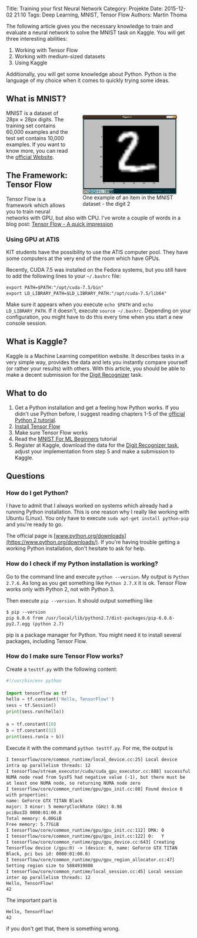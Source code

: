 Title: Training your first Neural Network
Category: Projekte
Date: 2015-12-02 21:10
Tags: Deep Learning, MNIST, Tensor Flow
Authors: Martin Thoma

The following article gives you the necessary knowledge to train and evaluate a
neural network to solve the MNIST task on Kaggle. You will get three
interesting abilities:

1. Working with Tensor Flow
2. Working with medium-sized datasets
3. Using Kaggle

Additionally, you will get some knowledge about Python. Python is the language
of my choice when it comes to quickly trying some ideas.


## What is MNIST?

<figure style="display:table;float:right">
<img style="float:right;" align="middle"  width="256px" src="../images/mnist-2.png">
<figcaption style="display:table-caption;caption-side:bottom">One example of an item in the MNIST dataset - the digit 2</figcaption>
</figure>

MNIST is a dataset of 28px&nbsp;×&nbsp;28px digits. The training set contains
60,000 examples and the test set contains 10,000 examples. If you want to know
more, you can read the [official Website](http://yann.lecun.com/exdb/mnist/).


## The Framework: Tensor Flow

Tensor Flow is a framework which allows you to train neural networks with GPU,
but also with CPU. I've wrote a couple of words in a blog post:
[Tensor Flow - A quick impression](http://martin-thoma.com/tensor-flow-quick/)

### Using GPU at ATIS

KIT students have the possibility to use the ATIS computer pool. They have
some computers at the very end of the room which have GPUs.

Recently, CUDA 7.5 was installed on the Fedora systems, but you still have
to add the following lines to your `~/.bashrc` file:

```text
export PATH=$PATH:"/opt/cuda-7.5/bin"
export LD_LIBRARY_PATH=$LD_LIBRARY_PATH:"/opt/cuda-7.5/lib64"
```

Make sure it appears when you execute `echo $PATH` and `echo LD_LIBRARY_PATH`.
If it doesn't, execute `source ~/.bashrc`. Depending on your configuration,
you might have to do this every time when you start a new console session.


## What is Kaggle?

Kaggle is a Machine Learning competition website. It describes tasks in a very
simple way, provides the data and lets you instantly compare yourself (or
rather your results) with others. With this article, you should be able to make
a decent submission for the
[Digit Recognizer](https://www.kaggle.com/c/digit-recognizer) task.


## What to do

1. Get a Python installation and get a feeling how Python works. If you didn't
   use Python before, I suggest reading chapters 1-5 of the
   [official Python 2 tutorial](https://docs.python.org/2/tutorial/).
2. [Install Tensor Flow](http://www.tensorflow.org/get_started/os_setup.html)
3. Make sure Tensor Flow works
4. Read the [MNIST For ML Beginners](http://www.tensorflow.org/tutorials/mnist/beginners/index.html) tutorial
5. Register at Kaggle, download the data for the
   [Digit Recognizer task](https://www.kaggle.com/c/digit-recognizer), adjust
   your implementation from step&nbsp;5 and make a submission to Kaggle.


## Questions

### How do I get Python?

I have to admit that I always worked on systems which already had a running
Python installation. This is one reason why I really like working with
Ubuntu (Linux). You only have to execute `sudo apt-get install python-pip` and
you're ready to go.

The official page is [www.python.org/downloads](https://www.python.org/downloads/).
If you're having trouble getting a working Python installation, don't hesitate
to ask for help.


### How do I check if my Python installation is working?

Go to the command line and execute `python --version`. My output is `Python 2.7.6`.
As long as you get something like `Python 2.7.X` it is ok. Tensor Flow works
only with Python&nbsp;2, not with Python&nbsp;3.

Then execute `pip --version`. It should output something like

```
$ pip --version
pip 6.0.6 from /usr/local/lib/python2.7/dist-packages/pip-6.0.6-py2.7.egg (python 2.7)
```

pip is a package manager for Python. You might need it to install several
packages, including Tensor Flow.


### How do I make sure Tensor Flow works?

Create a `testtf.py` with the following content:

```python
#!/usr/bin/env python

import tensorflow as tf
hello = tf.constant('Hello, TensorFlow!')
sess = tf.Session()
print(sess.run(hello))

a = tf.constant(10)
b = tf.constant(32)
print(sess.run(a + b))

```

Execute it with the command `python testtf.py`. For me, the output is

```text
I tensorflow/core/common_runtime/local_device.cc:25] Local device intra op parallelism threads: 12
I tensorflow/stream_executor/cuda/cuda_gpu_executor.cc:888] successful NUMA node read from SysFS had negative value (-1), but there must be at least one NUMA node, so returning NUMA node zero
I tensorflow/core/common_runtime/gpu/gpu_init.cc:88] Found device 0 with properties: 
name: GeForce GTX TITAN Black
major: 3 minor: 5 memoryClockRate (GHz) 0.98
pciBusID 0000:01:00.0
Total memory: 6.00GiB
Free memory: 5.77GiB
I tensorflow/core/common_runtime/gpu/gpu_init.cc:112] DMA: 0 
I tensorflow/core/common_runtime/gpu/gpu_init.cc:122] 0:   Y 
I tensorflow/core/common_runtime/gpu/gpu_device.cc:643] Creating TensorFlow device (/gpu:0) -> (device: 0, name: GeForce GTX TITAN Black, pci bus id: 0000:01:00.0)
I tensorflow/core/common_runtime/gpu/gpu_region_allocator.cc:47] Setting region size to 5884919808
I tensorflow/core/common_runtime/local_session.cc:45] Local session inter op parallelism threads: 12
Hello, TensorFlow!
42

```

The important part is

```text
Hello, TensorFlow!
42
```

if you don't get that, there is something wrong.